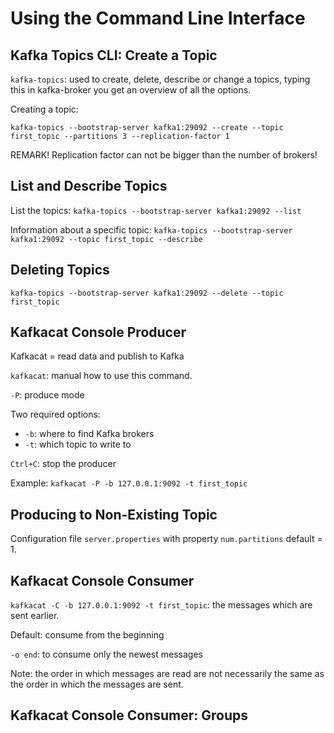 # Using the Command Line Interface

## Kafka Topics CLI: Create a Topic

`kafka-topics`: used to create, delete, describe or change a topics, typing this in kafka-broker you get an overview of all the options.

Creating a topic:

`kafka-topics --bootstrap-server kafka1:29092 --create --topic first_topic --partitions 3 --replication-factor 1`

REMARK! Replication factor can not be bigger than the number of brokers!

## List and Describe Topics

List the topics: `kafka-topics --bootstrap-server kafka1:29092 --list`

Information about a specific topic: `kafka-topics --bootstrap-server kafka1:29092 --topic first_topic --describe`

## Deleting Topics

`kafka-topics --bootstrap-server kafka1:29092 --delete --topic first_topic`

## Kafkacat Console Producer

Kafkacat = read data and publish to Kafka

`kafkacat`: manual how to use this command.

`-P`: produce mode

Two required options:

- `-b`: where to find Kafka brokers
- `-t`: which topic to write to

`Ctrl+C`: stop the producer

Example: `kafkacat -P -b 127.0.0.1:9092 -t first_topic`

## Producing to Non-Existing Topic

Configuration file `server.properties` with property `num.partitions` default = 1.

## Kafkacat Console Consumer

`kafkacat -C -b 127.0.0.1:9092 -t first_topic`: the messages which are sent earlier.

Default: consume from the beginning

`-o end`: to consume only the newest messages

Note: the order in which messages are read are not necessarily the same as the order in which the messages are sent.

## Kafkacat Console Consumer: Groups

